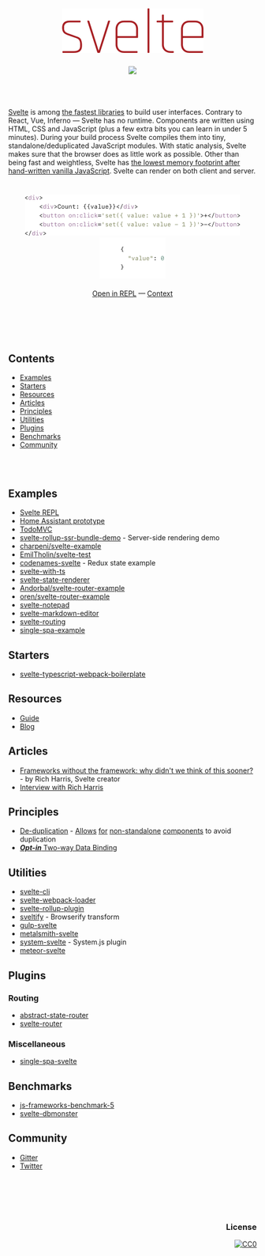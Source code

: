 <br><br>
<h3 align="center"><a href="https://svelte.technology"><img src="svelte_logo.png" width="287"></a></h3>
<h3 align="center"><a href="https://github.com/sindresorhus/awesome"><img src="https://cdn.rawgit.com/sindresorhus/awesome/d7305f38d29fed78fa85652e3a63e154dd8e8829/media/badge.svg"></a></h3>
<br><br>


[Svelte](https://svelte.technology) is among [the fastest libraries](http://www.stefankrause.net/js-frameworks-benchmark5/webdriver-ts/table.html) to build user interfaces. Contrary to React, Vue, Inferno — Svelte has no runtime. Components are written using HTML, CSS and JavaScript (plus a few extra bits you can learn in under 5 minutes). During your build process Svelte compiles them into tiny, standalone/deduplicated JavaScript modules. With static analysis, Svelte makes sure that the browser does as little work as possible. Other than being fast and weightless, Svelte has [the lowest memory footprint after hand-written vanilla JavaScript](http://www.stefankrause.net/js-frameworks-benchmark5/webdriver-ts/table.html). Svelte can render on both client and server.
<br><br>
<h3 align="center"><a href="https://svelte.technology/repl/?version=1.6.11&gist=c80ee9ec68fefa93617dfc40400851f5"><img src="example_counter_html.png" width="435.5"><img src="example_counter_js.png" width="134"></a></h3>

<p align="center"><a href="https://svelte.technology/repl/?version=1.6.11&gist=c80ee9ec68fefa93617dfc40400851f5">Open in REPL</a> — <a href="https://twitter.com/sveltejs/status/835273714619002880">Context</a></p>

<br><br><br><br>


## Contents

- [Examples](#examples)
- [Starters](#starters)
- [Resources](#resources)
- [Articles](#articles)
- [Principles](#principles)
- [Utilities](#utilities)
- [Plugins](#plugins)
- [Benchmarks](#benchmarks)
- [Community](#community)


<br><br>


## Examples
- [Svelte REPL](https://svelte.technology/repl)
- [Home Assistant prototype](https://github.com/balloob/home-assistant-svelte-prototype)
- [TodoMVC](https://github.com/sveltejs/svelte-todomvc)
- [svelte-rollup-ssr-bundle-demo](https://github.com/Rich-Harris/svelte-ssr-bundle) - Server-side rendering demo
- [charpeni/svelte-example](https://github.com/charpeni/svelte-example)
- [EmilTholin/svelte-test](https://github.com/EmilTholin/svelte-test)
- [codenames-svelte](https://github.com/lukechinworth/codenames/tree/svelte) - Redux state example
- [svelte-with-ts](https://github.com/MiYogurt/svelte-with-ts)
- [svelte-state-renderer](https://github.com/TehShrike/svelte-state-renderer)
- [Andorbal/svelte-router-example](https://github.com/Andorbal/svelte-router-example)
- [oren/svelte-router-example](https://github.com/oren/svelte-router-example)
- [svelte-notepad](https://github.com/Garrett-/svelte-notepad)
- [svelte-markdown-editor](https://github.com/Garrett-/svelte-markdown-editor)
- [svelte-routing](https://github.com/Franksey/svelte-routing)
- [single-spa-example](https://github.com/CanopyTax/single-spa-examples/tree/master/src/svelte)

## Starters
- [svelte-typescript-webpack-boilerplate](https://github.com/brakmic/Svelte-TypeScript-WebPack-Boilerplate)

## Resources
- [Guide](https://svelte.technology/guide)
- [Blog](https://svelte.technology/blog)

## Articles
- [Frameworks without the framework: why didn't we think of this sooner?](https://svelte.technology/blog/frameworks-without-the-framework/) - by Rich Harris, Svelte creator
- [Interview with Rich Harris](https://survivejs.com/blog/svelte-interview/)

## Principles
- [De-duplication](https://github.com/sveltejs/svelte/pull/215) - [Allows](https://github.com/sveltejs/svelte/issues/9) [for](https://github.com/sveltejs/svelte/issues/203) [non-standalone](https://github.com/sveltejs/svelte/issues/67) [components](https://www.reddit.com/r/javascript/comments/5fcwhz/svelte_the_magical_disappearing_ui_framework/dajexmg/) to avoid duplication
- [_**Opt-in**_ Two-way Data Binding](https://github.com/sveltejs/svelte/issues/54)

## Utilities

- [svelte-cli](https://github.com/sveltejs/svelte-cli)
- [svelte-webpack-loader](https://github.com/sveltejs/svelte-loader)
- [svelte-rollup-plugin](https://github.com/rollup/rollup-plugin-svelte)
- [sveltify](https://github.com/tehshrike/sveltify) - Browserify transform
- [gulp-svelte](https://github.com/shinnn/gulp-svelte)
- [metalsmith-svelte](https://github.com/shinnn/metalsmith-svelte)
- [system-svelte](https://github.com/CanopyTax/system-svelte) - System.js plugin
- [meteor-svelte](https://github.com/meteor-svelte/meteor-svelte)

## Plugins
### Routing
- [abstract-state-router](https://github.com/TehShrike/abstract-state-router)
- [svelte-router](https://github.com/jikkai/svelte-router)

### Miscellaneous
- [single-spa-svelte](https://github.com/CanopyTax/single-spa-svelte)

## Benchmarks
- [js-frameworks-benchmark-5](http://www.stefankrause.net/js-frameworks-benchmark5/webdriver-ts/table.html)
- [svelte-dbmonster](https://github.com/sveltejs/svelte-dbmonster)

## Community
- [Gitter](https://gitter.im/sveltejs/svelte)
- [Twitter](https://twitter.com/sveltejs)


<br><br><br><br>
<h3 align="right">License</h3>
<p align="right"><a href="https://creativecommons.org/publicdomain/zero/1.0/"><img src="http://mirrors.creativecommons.org/presskit/buttons/88x31/svg/cc-zero.svg" alt="CC0"></a></p>
